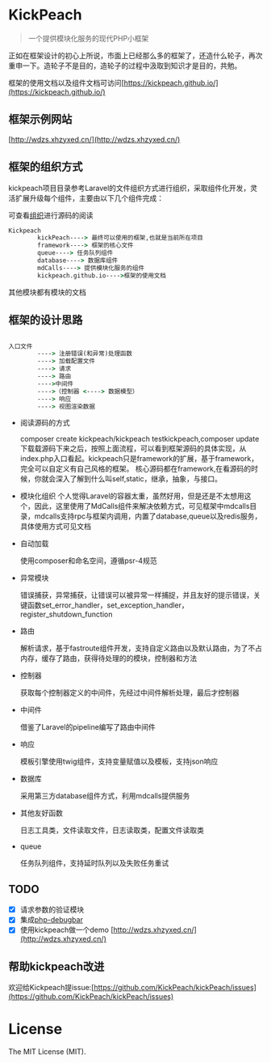 # KickPeach

> 一个提供模块化服务的现代PHP小框架


正如在框架设计的初心上所说，市面上已经那么多的框架了，还造什么轮子，再次重申一下。造轮子不是目的，造轮子的过程中汲取到知识才是目的，共勉。

框架的使用文档以及组件文档可访问[https://kickpeach.github.io/](https://kickpeach.github.io/)

## 框架示例网站

[http://wdzs.xhzyxed.cn/](http://wdzs.xhzyxed.cn/)


## 框架的组织方式

kickpeach项目目录参考Laravel的文件组织方式进行组织，采取组件化开发，灵活扩展升级每个组件，主要由以下几个组件完成：

可查看[组织](https://github.com/KickPeach)进行源码的阅读

```cmd
Kickpeach　
        kickPeach----> 最终可以使用的框架,也就是当前所在项目
        framework----> 框架的核心文件
        queue----> 任务队列组件
        database----> 数据库组件
        mdCalls----> 提供模块化服务的组件
        kickpeach.github.io---->框架的使用文档
```

其他模块都有模块的文档

## 框架的设计思路

```cmd

入口文件
        ----> 注册错误(和异常)处理函数
        ----> 加载配置文件
        ----> 请求
        ----> 路由　
        ---->中间件
        ---->（控制器 <----> 数据模型）
        ----> 响应
        ----> 视图渲染数据
```

- 阅读源码的方式

    composer create kickpeach/kickpeach testkickpeach,composer update下载载源码下来之后，按照上面流程，可以看到框架源码的具体实现，从index.php入口看起。kickpeach只是framework的扩展，基于framework，完全可以自定义有自己风格的框架。
核心源码都在framework,在看源码的时候，你就会深入了解到什么叫self,static，继承，抽象，与接口。

- 模块化组织
    个人觉得Laravel的容器太重，虽然好用，但是还是不太想用这个，因此，这里使用了MdCalls组件来解决依赖方式，可见框架中mdcalls目录，mdcalls支持rpc与框架内调用，内置了database,queue以及redis服务，具体使用方式可见文档

- 自动加载
   
   使用composer和命名空间，遵循psr-4规范
   
- 异常模块

   错误捕获，异常捕获，让错误可以被异常一样捕捉，并且友好的提示错误，关键函数set_error_handler，set_exception_handler，register_shutdown_function

- 路由

   解析请求，基于fastroute组件开发，支持自定义路由以及默认路由，为了不占内存，缓存了路由，获得待处理的的模块，控制器和方法
   
- 控制器

   获取每个控制器定义的中间件，先经过中间件解析处理，最后才控制器
   
- 中间件

   借鉴了Laravel的pipeline编写了路由中间件
 
- 响应

  模板引擎使用twig组件，支持变量赋值以及模板，支持json响应
  
- 数据库

   采用第三方database组件方式，利用mdcalls提供服务
   
- 其他友好函数

  日志工具类，文件读取文件，日志读取类，配置文件读取类

- queue

  任务队列组件，支持延时队列以及失败任务重试
  
## TODO

- [x] 请求参数的验证模块
- [x] 集成[php-debugbar](https://github.com/maximebf/php-debugbar)
- [x] 使用kickpeach做一个demo [http://wdzs.xhzyxed.cn/](http://wdzs.xhzyxed.cn/)

## 帮助kickpeach改进

欢迎给Kickpeach提issue:[https://github.com/KickPeach/kickPeach/issues](https://github.com/KickPeach/kickPeach/issues)
  

# License

The MIT License (MIT).
